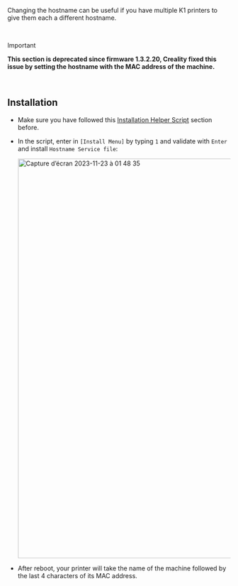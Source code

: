 Changing the hostname can be useful if you have multiple K1 printers to give them each a different hostname.

<br />

> [!IMPORTANT]
> **This section is deprecated since firmware 1.3.2.20, Creality fixed this issue by setting the hostname with the MAC address of the machine.**

<br />

## Installation

- Make sure you have followed this [Installation Helper Script](https://github.com/Guilouz/Creality-K1-and-K1-Max/wiki/Installation-Helper-Script) section before.

- In the script, enter in `[Install Menu]` by typing `1` and validate with `Enter` and install `Hostname Service file`:

  <img width="900" alt="Capture d’écran 2023-11-23 à 01 48 35" src="https://github.com/Guilouz/Creality-K1-and-K1-Max/assets/12702322/633764d2-fb37-4757-a2c0-7fd06b954b65">

- After reboot, your printer will take the name of the machine followed by the last 4 characters of its MAC address.

<br />
